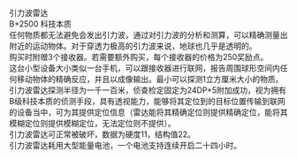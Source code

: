 <title>引力波雷达</title>
<meta name="GENERATOR" content="WinCHM">
<meta http-equiv="Content-Type" content="text/html; charset=gb2312">
<br>引力波雷达 
<br>B+2500 科技本质
<br>任何物质都无法避免会发出引力波，通过对引力波的分析和测算，可以精确测量出附近的运动物体。对于穿透力极高的引力波来说，地球也几乎是透明的。
<br>购买时附赠3个接收器。若需要额外购买，每个接收器的价格为250奖励点。
<br>这台小型设备大小类似一台手机，可以跟接收器进行联网，报告周围球形空间内任何移动物体的精确反应，并且以成像输出。最小可以探测1立方厘米大小的物质。
<br>引力波雷达探测半径为一千一百米，侦查检定固定为24DP+5附加成功，视为拥有B级科技本质的侦测手段，具有透视能力，能够将其定位到的目标位置传输到联网的设备当中，可为其提供定位信息（雷达能将其精确定位则提供精确定位，能将其模糊定位则提供模糊定位，无法定位则不提供）。
<br>引力波雷达可正常被破坏，数据为硬度11，结构值22。
<br>引力波雷达耗用大型能量电池，一个电池支持连续开启二十四小时。